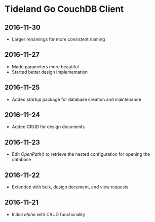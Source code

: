 # Tideland Go CouchDB Client

## 2016-11-30

- Larger renamings for more consistent naming

## 2016-11-27

- Made parameters more beautiful
- Started better design implementation

## 2016-11-25

- Added *startup* package for database creation and
  maintenance

## 2016-11-24

- Added CRUD for design documents

## 2016-11-23

- Edit *OpenPath()* to retrieve the nested configuration for
  opening the database

## 2016-11-22

- Extended with bulk, design document, and view requests

## 2016-11-21

- Initial *alpha* with CRUD functionality
